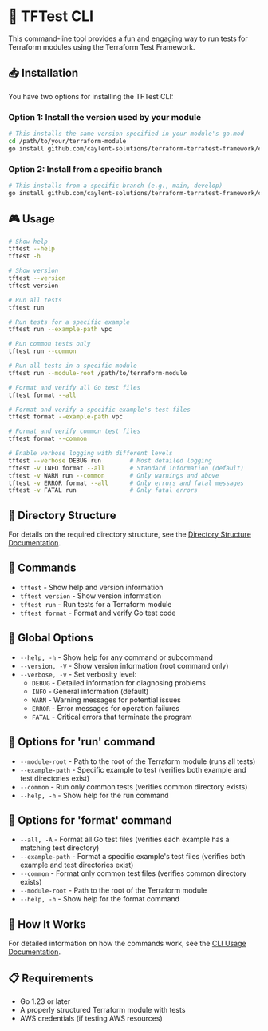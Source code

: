# 🚀 TFTest CLI

This command-line tool provides a fun and engaging way to run tests for Terraform modules using the Terraform Test Framework.

## 📥 Installation

You have two options for installing the TFTest CLI:

### Option 1: Install the version used by your module

```bash
# This installs the same version specified in your module's go.mod
cd /path/to/your/terraform-module
go install github.com/caylent-solutions/terraform-terratest-framework/cmd/tftest@$(grep terraform-terratest-framework go.mod | awk '{print $2}')
```

### Option 2: Install from a specific branch

```bash
# This installs from a specific branch (e.g., main, develop)
go install github.com/caylent-solutions/terraform-terratest-framework/cmd/tftest@main
```

## 🎮 Usage

```bash
# Show help
tftest --help
tftest -h

# Show version
tftest --version
tftest version

# Run all tests
tftest run

# Run tests for a specific example
tftest run --example-path vpc

# Run common tests only
tftest run --common

# Run all tests in a specific module
tftest run --module-root /path/to/terraform-module

# Format and verify all Go test files
tftest format --all

# Format and verify a specific example's test files
tftest format --example-path vpc

# Format and verify common test files
tftest format --common

# Enable verbose logging with different levels
tftest --verbose DEBUG run        # Most detailed logging
tftest -v INFO format --all       # Standard information (default)
tftest -v WARN run --common       # Only warnings and above
tftest -v ERROR format --all      # Only errors and fatal messages
tftest -v FATAL run               # Only fatal errors
```

## 📁 Directory Structure

For details on the required directory structure, see the [Directory Structure Documentation](../docs/DIRECTORY_STRUCTURE.md).

## 🎯 Commands

- `tftest` - Show help and version information
- `tftest version` - Show version information
- `tftest run` - Run tests for a Terraform module
- `tftest format` - Format and verify Go test code

## 🔧 Global Options

- `--help, -h` - Show help for any command or subcommand
- `--version, -V` - Show version information (root command only)
- `--verbose, -v` - Set verbosity level:
  - `DEBUG` - Detailed information for diagnosing problems
  - `INFO` - General information (default)
  - `WARN` - Warning messages for potential issues
  - `ERROR` - Error messages for operation failures
  - `FATAL` - Critical errors that terminate the program

## 🔧 Options for 'run' command

- `--module-root` - Path to the root of the Terraform module (runs all tests)
- `--example-path` - Specific example to test (verifies both example and test directories exist)
- `--common` - Run only common tests (verifies common directory exists)
- `--help, -h` - Show help for the run command

## 🔧 Options for 'format' command

- `--all, -A` - Format all Go test files (verifies each example has a matching test directory)
- `--example-path` - Format a specific example's test files (verifies both example and test directories exist)
- `--common` - Format only common test files (verifies common directory exists)
- `--module-root` - Path to the root of the Terraform module
- `--help, -h` - Show help for the format command

## 🧩 How It Works

For detailed information on how the commands work, see the [CLI Usage Documentation](../docs/CLI_USAGE.md#how-it-works).

## 📋 Requirements

- Go 1.23 or later
- A properly structured Terraform module with tests
- AWS credentials (if testing AWS resources)